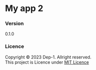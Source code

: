 # My app 2

### Version
0.1.0

### Licence
Copyright &copy; 2023 Dep-1. Allright reserved.<br>
This project is Licence under [MIT Licence](Licence.txt)
